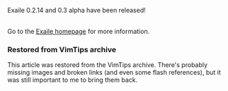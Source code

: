 <!-- :metadata:

title: Exaile 0.2.14 and 0.3.0a released!
tags: Exaile
published: 2008-10-06T18:12:31-0700
summary:

Exaile 0.2.14 and 0.3 alpha have been released!

-->

Exaile 0.2.14 and 0.3 alpha have been released!<br /><br />

Go to the <a href='http://www.exaile.org'>Exaile homepage</a> for more
information.

<div class="restored-from-archive">
  <h3>Restored from VimTips archive</h3>
  <p>
  This article was restored from the VimTips archive. There's probably
  missing images and broken links (and even some flash references), but it
  was still important to me to bring them back.
  </p>
</div>

